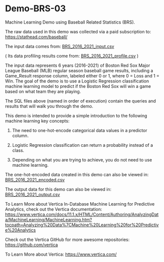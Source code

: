 # Demo-BRS-03

Machine Learning Demo using Baseball Related Statistics (BRS). 

The raw data used in this demo was collected via a paid subscription to: https://stathead.com/baseball/ 

The input data comes from: [BRS_2016_2021_input.csv](https://github.com/ocdqblog/Vertica/blob/main/csv/BRS_2016_2021_input.csv)

( Its data profiling results come from: [BRS_2016_2021_profile.csv](https://github.com/ocdqblog/Vertica/blob/main/csv/BRS_2016_2021_profile.csv) )

The input data represents 6 years (2016-2021) of Boston Red Sox Major League Baseball (MLB) regular season baseball game results, including a Game_Result response column, labeled either 0 or 1, where 0 = Loss and 1 = Win. The goal of the demo is to use a Logistic Regression classification machine learning model to predict if the Boston Red Sox will win a game based on what team they are playing.

The SQL files above (named in order of execution) contain the queries and results that will walk you through the demo.

This demo is intended to provide a simple introduction to the following machine learning key concepts:

1. The need to one-hot-encode categorical data values in a predictor column. 

2. Logistic Regression classification can return a probability instead of a class.

3. Depending on what you are trying to achieve, you do not need to use machine learning. 

The one-hot-encoded data created in this demo can also be viewed in: [BRS_2016_2021_encoded.csv](https://github.com/ocdqblog/Vertica/blob/main/csv/BRS_2016_2021_encoded.csv)

The output data for this demo can also be viewed in: [BRS_2016_2021_output.csv](https://github.com/ocdqblog/Vertica/blob/main/csv/BRS_2016_2021_output.csv)

To Learn More about Vertica In-Database Machine Learning for Predictive Analytics, check out the Vertica documentation: https://www.vertica.com/docs/11.1.x/HTML/Content/Authoring/AnalyzingData/MachineLearning/MachineLearning.htm?tocpath=Analyzing%20Data%7CMachine%20Learning%20for%20Predictive%20Analytics 

Check out the Vertica GitHub for more awesome repositories: https://github.com/vertica

To Learn More about Vertica: https://www.vertica.com/ 
